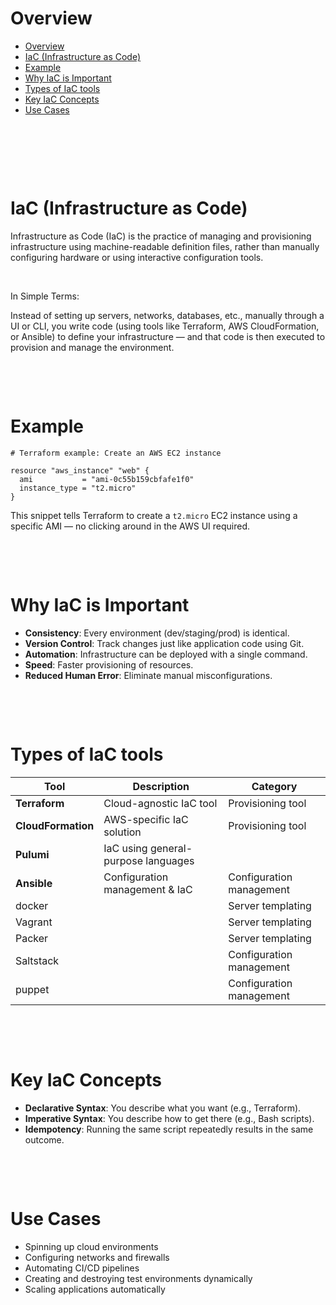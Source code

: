 # Overview

- [Overview](#overview)
- [IaC (Infrastructure as Code)](#iac-infrastructure-as-code)
- [Example](#example)
- [Why IaC is Important](#why-iac-is-important)
- [Types of IaC tools](#types-of-iac-tools)
- [Key IaC Concepts](#key-iac-concepts)
- [Use Cases](#use-cases)

&nbsp;

&nbsp;

&nbsp;

# IaC (Infrastructure as Code)

Infrastructure as Code (IaC) is the practice of managing and provisioning infrastructure using machine-readable definition files, rather than manually configuring hardware or using interactive configuration tools.

&nbsp;

In Simple Terms:

Instead of setting up servers, networks, databases, etc., manually through a UI or CLI, you write code (using tools like Terraform, AWS CloudFormation, or Ansible) to define your infrastructure — and that code is then executed to provision and manage the environment.

&nbsp;

&nbsp;

# Example

```hcl
# Terraform example: Create an AWS EC2 instance

resource "aws_instance" "web" {
  ami           = "ami-0c55b159cbfafe1f0"
  instance_type = "t2.micro"
}
```

This snippet tells Terraform to create a `t2.micro` EC2 instance using a specific AMI — no clicking around in the AWS UI required.

&nbsp;

&nbsp;

# Why IaC is Important

- **Consistency**: Every environment (dev/staging/prod) is identical.
- **Version Control**: Track changes just like application code using Git.
- **Automation**: Infrastructure can be deployed with a single command.
- **Speed**: Faster provisioning of resources.
- **Reduced Human Error**: Eliminate manual misconfigurations.

&nbsp;

&nbsp;

# Types of IaC tools

| Tool               | Description                         | Category                 |
| ------------------ | ----------------------------------- | ------------------------ |
| **Terraform**      | Cloud-agnostic IaC tool             | Provisioning tool        |
| **CloudFormation** | AWS-specific IaC solution           | Provisioning tool        |
| **Pulumi**         | IaC using general-purpose languages |                          |
| **Ansible**        | Configuration management & IaC      | Configuration management |
| docker             |                                     | Server templating        |
| Vagrant            |                                     | Server templating        |
| Packer             |                                     | Server templating        |
| Saltstack          |                                     | Configuration management |
| puppet             |                                     | Configuration management |

&nbsp;

&nbsp;

# Key IaC Concepts

- **Declarative Syntax**: You describe what you want (e.g., Terraform).
- **Imperative Syntax**: You describe how to get there (e.g., Bash scripts).
- **Idempotency**: Running the same script repeatedly results in the same outcome.

&nbsp;

&nbsp;

# Use Cases

- Spinning up cloud environments
- Configuring networks and firewalls
- Automating CI/CD pipelines
- Creating and destroying test environments dynamically
- Scaling applications automatically

&nbsp;

&nbsp;

&nbsp;

&nbsp;

&nbsp;
